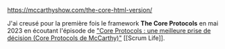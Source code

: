 https://mccarthyshow.com/the-core-html-version/

J'ai creusé pour la première fois le framework **The Core Protocols** en mai 2023 en écoutant l'épisode de ["Core Protocols : une meilleure prise de décision (Core Protocols de McCarthy)"](https://youtu.be/VGY4AHFIxnY?si=Gei-SG5oU0HlkhSG) [[Scrum Life]].